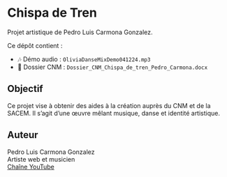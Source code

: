 # Chispa de Tren

Projet artistique de Pedro Luis Carmona Gonzalez.

Ce dépôt contient :
- 🎶 Démo audio : `OliviaDanseMixDemo041224.mp3`
- 📄 Dossier CNM : `Dossier_CNM_Chispa_de_tren_Pedro_Carmona.docx`

## Objectif
Ce projet vise à obtenir des aides à la création auprès du CNM et de la SACEM. Il s’agit d’une œuvre mêlant musique, danse et identité artistique.

## Auteur
Pedro Luis Carmona Gonzalez  
Artiste web et musicien  
[Chaîne YouTube](https://youtube.com/@carmonagonzalezpedro)
